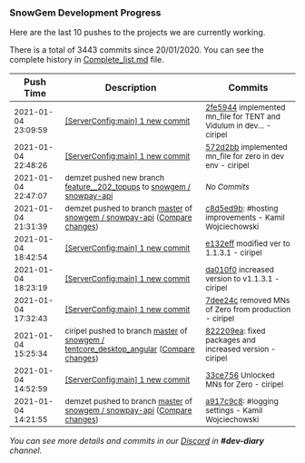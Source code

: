 
### SnowGem Development Progress

Here are the last 10 pushes to the projects we are currently working.

There is a total of 3443 commits since 20/01/2020. You can see the complete history in
 [Complete_list.md](Complete_list.md) file.

| Push Time | Description | Commits |
| --- | --- | --- |
| <sub>2021-01-04 23:09:59</sub> | <sub>[[ServerConfig:main] 1 new commit](https://github.com/TENTOfficial/ServerConfig/commit/2fe59446b709a77768978637d703ce57671ef00c)</sub> | <sub>[2fe5944](https://github.com/TENTOfficial/ServerConfig/commit/2fe59446b709a77768978637d703ce57671ef00c) implemented mn_file for TENT and Vidulum in dev... - ciripel</sub> |
| <sub>2021-01-04 22:48:26</sub> | <sub>[[ServerConfig:main] 1 new commit](https://github.com/TENTOfficial/ServerConfig/commit/572d2bbe4419249341621cdda26facc2b7a1b343)</sub> | <sub>[572d2bb](https://github.com/TENTOfficial/ServerConfig/commit/572d2bbe4419249341621cdda26facc2b7a1b343) implemented mn_file for zero in dev env - ciripel</sub> |
| <sub>2021-01-04 22:47:07</sub> | <sub>demzet pushed new branch [feature\_\_202\_topups](https://gitlab.com/snowgem/snowpay-api/commits/feature__202_topups) to [snowgem / snowpay\-api](https://gitlab.com/snowgem/snowpay-api)</sub> | <sub>_No Commits_</sub> |
| <sub>2021-01-04 21:31:39</sub> | <sub>demzet pushed to branch [master](https://gitlab.com/snowgem/snowpay-api/commits/master) of [snowgem / snowpay\-api](https://gitlab.com/snowgem/snowpay-api) ([Compare changes](https://gitlab.com/snowgem/snowpay-api/compare/a917c9c8404f5e826d319240ba105ddc67415352...c8d5ed9b3a588fc77aa7d201f4c9ef168b4c873f))</sub> | <sub>[c8d5ed9b](https://gitlab.com/snowgem/snowpay-api/-/commit/c8d5ed9b3a588fc77aa7d201f4c9ef168b4c873f): #hosting improvements - Kamil Wojciechowski</sub> |
| <sub>2021-01-04 18:42:54</sub> | <sub>[[ServerConfig:main] 1 new commit](https://github.com/TENTOfficial/ServerConfig/commit/e132efff5b9e77b467fd9c20cd9f19faa8be0781)</sub> | <sub>[e132eff](https://github.com/TENTOfficial/ServerConfig/commit/e132efff5b9e77b467fd9c20cd9f19faa8be0781) modified ver to 1.1.3.1 - ciripel</sub> |
| <sub>2021-01-04 18:23:19</sub> | <sub>[[ServerConfig:main] 1 new commit](https://github.com/TENTOfficial/ServerConfig/commit/da010f005cf79a109c4bbd4667bdbcb0533ad13a)</sub> | <sub>[da010f0](https://github.com/TENTOfficial/ServerConfig/commit/da010f005cf79a109c4bbd4667bdbcb0533ad13a) increased version to v1.1.3.1 - ciripel</sub> |
| <sub>2021-01-04 17:32:43</sub> | <sub>[[ServerConfig:main] 1 new commit](https://github.com/TENTOfficial/ServerConfig/commit/7dee24cf5eada804c3922ac9e33f52aefad7b6f6)</sub> | <sub>[7dee24c](https://github.com/TENTOfficial/ServerConfig/commit/7dee24cf5eada804c3922ac9e33f52aefad7b6f6) removed MNs of Zero from production - ciripel</sub> |
| <sub>2021-01-04 15:25:34</sub> | <sub>ciripel pushed to branch [master](https://gitlab.com/snowgem/tentcore_desktop_angular/commits/master) of [snowgem / tentcore\_desktop\_angular](https://gitlab.com/snowgem/tentcore_desktop_angular) ([Compare changes](https://gitlab.com/snowgem/tentcore_desktop_angular/compare/acde3ed0ccb945c022dca63bb1881811c1e9f887...822209ea6a4e8ffc00e4c364c1dd818d6fcf01ce))</sub> | <sub>[822209ea](https://gitlab.com/snowgem/tentcore_desktop_angular/-/commit/822209ea6a4e8ffc00e4c364c1dd818d6fcf01ce): fixed packages and increased version - ciripel</sub> |
| <sub>2021-01-04 14:52:59</sub> | <sub>[[ServerConfig:main] 1 new commit](https://github.com/TENTOfficial/ServerConfig/commit/33ce756ec6de5494b8f5b280a98a50b30210b81b)</sub> | <sub>[33ce756](https://github.com/TENTOfficial/ServerConfig/commit/33ce756ec6de5494b8f5b280a98a50b30210b81b) Unlocked MNs for Zero - ciripel</sub> |
| <sub>2021-01-04 14:21:55</sub> | <sub>demzet pushed to branch [master](https://gitlab.com/snowgem/snowpay-api/commits/master) of [snowgem / snowpay\-api](https://gitlab.com/snowgem/snowpay-api) ([Compare changes](https://gitlab.com/snowgem/snowpay-api/compare/a0ddcbb467331c520b1f969def23606158ce372e...a917c9c8404f5e826d319240ba105ddc67415352))</sub> | <sub>[a917c9c8](https://gitlab.com/snowgem/snowpay-api/-/commit/a917c9c8404f5e826d319240ba105ddc67415352): #logging settings - Kamil Wojciechowski</sub> |

_You can see more details and commits in our [Discord](https://discord.gg/zumGnbg) in **#dev-diary** channel._
